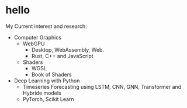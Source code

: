 # hello
My Current interest and research:
* Computer Graphics
  * WebGPU 
    * Desktop, WebAssembly, Web. 
    * Rust, C++ and JavaScript
  * Shaders
    * WGSL
    * Book of Shaders
* Deep Learning with Python
  * Timeseries Forecasting using LSTM, CNN, GNN, Transformer and Hybride models
  * PyTorch, Scikit Learn
